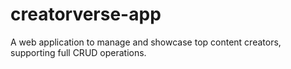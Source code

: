 # creatorverse-app
A web application to manage and showcase top content creators, supporting full CRUD operations.
